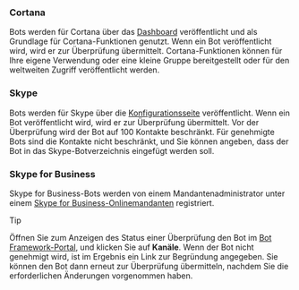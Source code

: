 ### <a name="cortana"></a>Cortana
Bots werden für Cortana über das [Dashboard](https://aka.ms/cortana-publish) veröffentlicht und als Grundlage für Cortana-Funktionen genutzt. Wenn ein Bot veröffentlicht wird, wird er zur Überprüfung übermittelt. Cortana-Funktionen können für Ihre eigene Verwendung oder eine kleine Gruppe bereitgestellt oder für den weltweiten Zugriff veröffentlicht werden.

### <a name="skype"></a>Skype
Bots werden für Skype über die [Konfigurationsseite](~/bot-service-channel-connect-skype.md) veröffentlicht. Wenn ein Bot veröffentlicht wird, wird er zur Überprüfung übermittelt. Vor der Überprüfung wird der Bot auf 100 Kontakte beschränkt. Für genehmigte Bots sind die Kontakte nicht beschränkt, und Sie können angeben, dass der Bot in das Skype-Botverzeichnis eingefügt werden soll.

### <a name="skype-for-business"></a>Skype for Business
Skype for Business-Bots werden von einem Mandantenadministrator unter einem [Skype for Business-Onlinemandanten](https://msdn.microsoft.com/en-us/skype/Skype-For-Business-Bot-Framework/docs/overview) registriert.

> [!TIP]
> Öffnen Sie zum Anzeigen des Status einer Überprüfung den Bot im [Bot Framework-Portal](https://dev.botframework.com/), und klicken Sie auf **Kanäle**.
> Wenn der Bot nicht genehmigt wird, ist im Ergebnis ein Link zur Begründung angegeben. Sie können den Bot dann erneut zur Überprüfung übermitteln, nachdem Sie die erforderlichen Änderungen vorgenommen haben.
